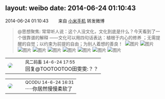 layout: weibo
date: 2014-06-24 01:10:43
---
<meta name="referrer" content="no-referrer" />

2014-06-24 01:10:43  &nbsp;&nbsp;&nbsp;&nbsp;&nbsp;&nbsp; 来自 <a href="http://app.weibo.com/t/feed/22zMnn" rel="nofollow">小米手机</a>
转发微博
>  @思想聚焦: 常常听人说：这个人没文化，文化到底是什么？今天看到了一个很靠谱的解释 ——文化可以用四句话表达：植根于内心的修养 ；无需提醒的自觉；以约束为前提的自由；为别人着想的善良！ ​​​
>  ![图片](https://ww2.sinaimg.cn/large/67dd74e0gw1ehocomdokej203w03wt8n.jpg)
>  ![图片](https://ww2.sinaimg.cn/large/67dd74e0gw1ehoconeh7pj203w03wq2s.jpg)
>  ![图片](https://ww2.sinaimg.cn/large/67dd74e0gw1ehocoo5qqbj203w03wjr9.jpg)
>  ![图片](https://ww2.sinaimg.cn/large/67dd74e0gw1ehocop26d4j203w03wjra.jpg)
>  ![图片](https://ww1.sinaimg.cn/large/67dd74e0gw1ehocopxqc8j203w03w0sn.jpg)
>  ![图片](https://ww2.sinaimg.cn/large/67dd74e0gw1ehocoqs21wj203w03wdfr.jpg)
>  ![图片](https://ww4.sinaimg.cn/large/67dd74e0gw1ehocorvy56j203w03wq2t.jpg)
>  ![图片](https://ww2.sinaimg.cn/large/67dd74e0gw1ehocosysicj203w03wjra.jpg)
>  ![图片](https://ww4.sinaimg.cn/large/67dd74e0gw1ehocots6arj203w03wmx1.jpg)

<table style="width: 100%;">
  <tr>
    <td style="width: 40px;"><img style="border-radius:50%" src="https://tva3.sinaimg.cn/crop.0.0.639.639.50/6d2a6003jw8f3idy69w2gj20hs0hrt9g.jpg?KID=imgbed,tva&Expires=1624465120&ssig=uyEvasx9uj"></td>
    <td colspan="2"><small>风二码畜 14-6-24 17:55</small><br/>回复@TOOTOOTOO田雯雯:？？</td>
  </tr>
</table>

<table style="width: 100%;">
  <tr>
    <td style="width: 40px;"><img style="border-radius:50%" src="https://tvax1.sinaimg.cn/crop.0.0.512.512.50/6b69631dly8g0l3egwcbcj20e80e8dfu.jpg?KID=imgbed,tva&Expires=1624465120&ssig=xKfPZBftIj"></td>
    <td colspan="2"><small>QCODU 14-6-24 16:31</small><br/>·····你居然慢慢柔软了</td>
  </tr>
</table>
